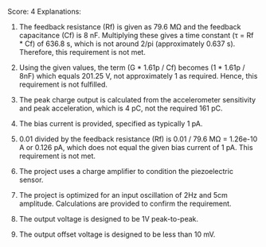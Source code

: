 Score: 4
Explanations: 
1. The feedback resistance (Rf) is given as 79.6 MΩ and the feedback capacitance (Cf) is 8 nF. Multiplying these gives a time constant (τ = Rf * Cf) of 636.8 s, which is not around 2/pi (approximately 0.637 s). Therefore, this requirement is not met.

2. Using the given values, the term (G * 1.61p / Cf) becomes (1 * 1.61p / 8nF) which equals 201.25 V, not approximately 1 as required. Hence, this requirement is not fulfilled.

3. The peak charge output is calculated from the accelerometer sensitivity and peak acceleration, which is 4 pC, not the required 161 pC.

4. The bias current is provided, specified as typically 1 pA.

5. 0.01 divided by the feedback resistance (Rf) is 0.01 / 79.6 MΩ = 1.26e-10 A or 0.126 pA, which does not equal the given bias current of 1 pA. This requirement is not met.

6. The project uses a charge amplifier to condition the piezoelectric sensor.

7. The project is optimized for an input oscillation of 2Hz and 5cm amplitude. Calculations are provided to confirm the requirement.

8. The output voltage is designed to be 1V peak-to-peak.

9. The output offset voltage is designed to be less than 10 mV.